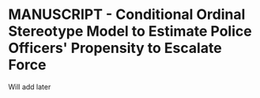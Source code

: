 MANUSCRIPT - Conditional Ordinal Stereotype Model to Estimate Police Officers' Propensity to Escalate Force
================
Will add later
